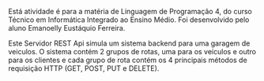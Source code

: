Está atividade é para a matéria de Linguagem de Programação 4, do curso Técnico em Informática Integrado ao Ensino Médio.
Foi desenvolvido pelo aluno Emanoelly Eustáquio Ferreira. 

Este Servidor REST Api simula um sistema backend para uma garagem de veiculos. O sistema contém 2 grupos de rotas, uma para os veículos e outro para os clientes e cada grupo de rota contém os 4 principais métodos de requisição HTTP (GET, POST, PUT e DELETE).
